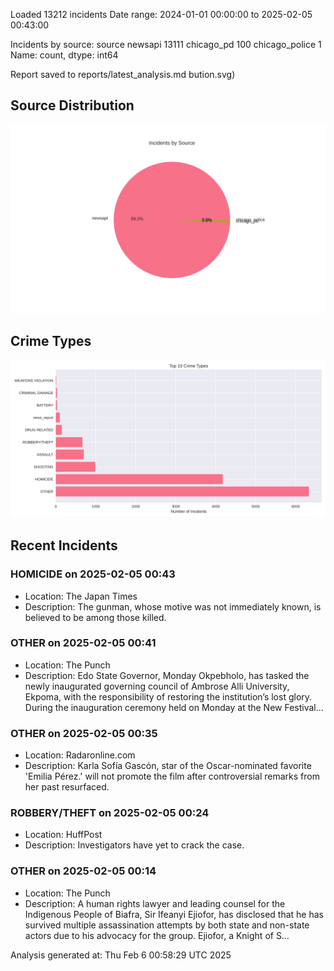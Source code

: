 
Loaded 13212 incidents
Date range: 2024-01-01 00:00:00 to 2025-02-05 00:43:00

Incidents by source:
source
newsapi           13111
chicago_pd          100
chicago_police        1
Name: count, dtype: int64

Report saved to reports/latest_analysis.md
bution.svg)

## Source Distribution
![Source Distribution](images/source_distribution.svg)

## Crime Types
![Crime Types](images/crime_types.svg)

## Recent Incidents

### HOMICIDE on 2025-02-05 00:43
- Location: The Japan Times
- Description: The gunman, whose motive was not immediately known, is believed to be among those killed.


### OTHER on 2025-02-05 00:41
- Location: The Punch
- Description: Edo State Governor, Monday Okpebholo, has tasked the newly inaugurated governing council of Ambrose Alli University, Ekpoma, with the responsibility of restoring the institution’s lost glory. During the inauguration ceremony held on Monday at the New Festival…


### OTHER on 2025-02-05 00:35
- Location: Radaronline.com
- Description: Karla Sofía Gascón, star of the Oscar-nominated favorite 'Emilia Pérez.' will not promote the film after controversial remarks from her past resurfaced.


### ROBBERY/THEFT on 2025-02-05 00:24
- Location: HuffPost
- Description: Investigators have yet to crack the case.


### OTHER on 2025-02-05 00:14
- Location: The Punch
- Description: A human rights lawyer and leading counsel for the Indigenous People of Biafra, Sir Ifeanyi Ejiofor, has disclosed that he has survived multiple assassination attempts by both state and non-state actors due to his advocacy for the group. Ejiofor, a Knight of S…

Analysis generated at: Thu Feb  6 00:58:29 UTC 2025
